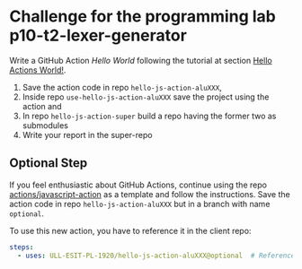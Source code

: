 # Challenge for the programming lab p10-t2-lexer-generator

Write a GitHub Action *Hello World* following the tutorial 
at section [Hello Actions World!]({{site.baseurl}}//tema1-introduccion-a-javascript/creating-javascript-action).

1. Save the action code in repo `hello-js-action-aluXXX`, 
2. Inside repo `use-hello-js-action-aluXXX` save the project using the action and  
3. In repo `hello-js-action-super` build a  repo having the former two as submodules
4. Write your report in the super-repo

## Optional Step

If you feel enthusiastic about GitHub Actions, continue 
using the repo [actions/javascript-action](https://github.com/actions/javascript-action)
as a template and follow the instructions. 
Save the action code in repo `hello-js-action-aluXXX` but in a branch with name `optional`.

To use this new action, you have to reference it in the client repo:

```yml
steps:    
  - uses: ULL-ESIT-PL-1920/hello-js-action-aluXXX@optional  # Reference a branch
```

